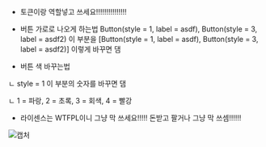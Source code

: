 + 토큰이랑 역할넣고 쓰세요!!!!!!!!!!!!!!!

+ 버튼 가로로 나오게 하는법
Button(style = 1, label = asdf), Button(style = 3, label = asdf2) 이 부분을
[Button(style = 1, label = asdf), Button(style = 3, label = asdf2)] 이렇게 바꾸면 댐

+ 버튼 색 바꾸는법

ㄴ style = 1 이 부분의 숫자를 바꾸면 댐

ㄴ 1 = 파랑, 2 = 초록, 3 = 회색, 4 = 빨강

+ 라이센스는 WTFPL이니 그냥 막 쓰세요!!!!! 돈받고 팔거나 그냥 막 쓰셈!!!!!!

![캡처](https://user-images.githubusercontent.com/86506144/123509294-8beb3300-d6af-11eb-917c-d0f2af936063.PNG)

